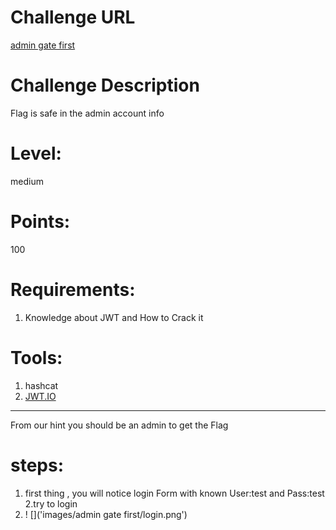 Challenge URL
===============
[ admin gate first](https://cybertalents.com/challenges/web/admin-gate-first)

Challenge Description
===============
Flag is safe in the admin account info

Level:
===============
medium

Points:
===============
100

Requirements: 
===============
1. Knowledge about JWT and How to Crack it

Tools:
===============
1. hashcat
2. [JWT.IO](https://jwt.io/)

___

From our hint you should be an admin to get the Flag
# steps:
1. first thing , you will notice login Form with known User:test and Pass:test
2.try to login 
3. ! []('images/admin gate first/login.png')
